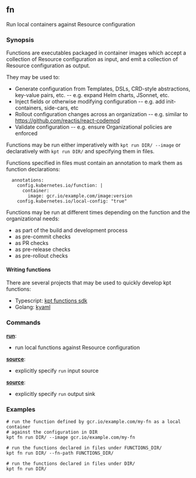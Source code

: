 ## fn

Run local containers against Resource configuration

### Synopsis

Functions are executables packaged in container images which accept a collection of
Resource configuration as input, and emit a collection of Resource configuration as output.

They may be used to:

- Generate configuration from Templates, DSLs, CRD-style abstractions, key-value pairs, etc. -- e.g.
  expand Helm charts, JSonnet, etc.
- Inject fields or otherwise modifying configuration -- e.g. add init-containers, side-cars, etc
- Rollout configuration changes across an organization -- e.g. similar to
  https://github.com/reactjs/react-codemod
- Validate configuration -- e.g. ensure Organizational policies are enforced

Functions may be run either imperatively with `kpt run DIR/ --image` or declaratively with
`kpt run DIR/` and specifying them in files.

Functions specified in files must contain an annotation to mark them as function declarations:

      annotations:
        config.kubernetes.io/function: |
          container:
            image: gcr.io/example.com/image:version
        config.kubernetes.io/local-config: "true"

Functions may be run at different times depending on the function and the organizational needs:

- as part of the build and development process
- as pre-commit checks
- as PR checks
- as pre-release checks
- as pre-rollout checks

#### Writing functions

There are several projects that may be used to quickly develop kpt functions:

- Typescript: [kpt functions sdk](https://github.com/GoogleContainerTools/kpt-functions-sdk)
- Golang: [kyaml](https://github.com/kubernetes-sigs/kustomize/tree/master/kyaml)

### Commands

**[run](run.md)**:
- run local functions against Resource configuration

**[source](source.md)**:
- explicitly specify `run` input source

**[source](sink.md)**:
- explicitly specify `run` output sink

### Examples

    # run the function defined by gcr.io/example.com/my-fn as a local container
    # against the configuration in DIR
    kpt fn run DIR/ --image gcr.io/example.com/my-fn

    # run the functions declared in files under FUNCTIONS_DIR/
    kpt fn run DIR/ --fn-path FUNCTIONS_DIR/

    # run the functions declared in files under DIR/
    kpt fn run DIR/
